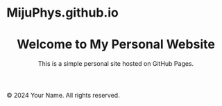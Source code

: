 # MijuPhys.github.io
<!DOCTYPE html>
<html lang="en">
<head>
    <meta charset="UTF-8">
    <meta name="viewport" content="width=device-width, initial-scale=1.0">
    <title>My Personal Website</title>
    <link rel="stylesheet" href="styles.css">
</head>
<body>
    <header>
        <h1>Welcome to My Personal Website</h1>
        <p>This is a simple personal site hosted on GitHub Pages.</p>
    </header>
    <footer>
        <p>© 2024 Your Name. All rights reserved.</p>
    </footer>
</body>
</html>
